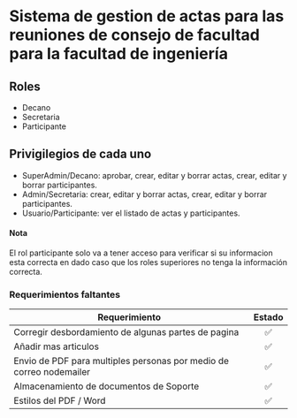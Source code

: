 # Sistema de gestion de actas para las reuniones de consejo de facultad para la facultad de ingeniería

## Roles
- Decano
- Secretaria
- Participante

## Privigilegios de cada uno
- SuperAdmin/Decano: aprobar, crear, editar y borrar actas, crear, editar y borrar participantes.
- Admin/Secretaria: crear, editar y borrar actas, crear, editar y borrar participantes.
- Usuario/Participante: ver el listado de actas y participantes.

#### Nota

El rol participante solo va a tener acceso para verificar si su informacion esta correcta en dado caso que los roles superiores no tenga la información correcta.


### Requerimientos faltantes

| Requerimiento | Estado |
| ------------- | :------: |
| Corregir desbordamiento de algunas partes de pagina | ✅ |
| Añadir mas articulos | ✅ |
| Envio de PDF para multiples personas por medio de correo nodemailer | ✅ |
| Almacenamiento de documentos de Soporte | ✅ |
| Estilos del PDF / Word | ✅ |

